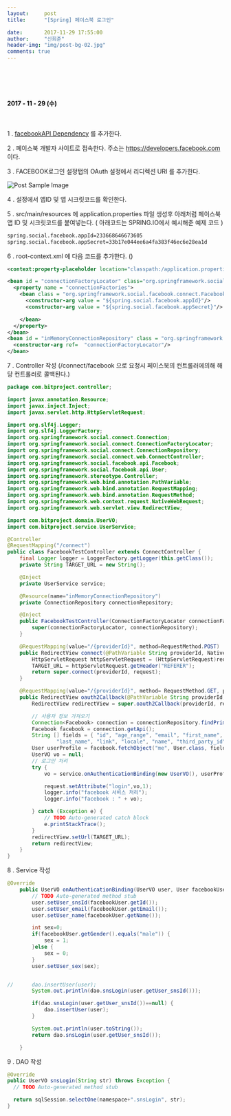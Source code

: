 ```yaml
---
layout:     post
title:      "[Spring] 페이스북 로그인"

date:       2017-11-29 17:55:00
author:     "신희준"
header-img: "img/post-bg-02.jpg"
comments: true
---
```


<meta name="description" content="Spring스프링 애너테이션 Annotation정리 @Autowired,@Qualifier,@Resource,@Component,@PostConstruct,@Aspect
,@AOP,@POINTCUT,@AROUND,@ADVICE,@RequestMapping,@REPOSITORY,@SERVICE,@COMPONENT
">
<br>
<H4 style ="font-weight:bold; color:black;"> </H4>
<br>
<H4 style ="font-weight:bold; color : black">2017 - 11 - 29 (수)</H4>

<br>

1 . <a href="https://mvnrepository.com/artifact/org.springframework.social/spring-social-facebook/2.0.3.RELEASE">facebookAPI Dependency</a> 를 추가한다.

2 . 페이스북 개발자 사이트로 접속한다. 주소는 <a href =https://developers.facebook.com> https://developers.facebook.com</a> 이다.


3 . FACEBOOK로그인 설정탭의 OAuth 설정에서 리디렉션 URI 를 추가한다.

<img src="{{ site.baseurl }}/img/pb.PNG" alt="Post Sample Image">


4 . 설정에서 앱ID 및 앱 시크릿코드를 확인한다.

5 . src/main/resources 에 application.properties 파일 생성후 아래처럼 페이스북 앱 ID 및 시크릿코드를 붙여넣는다. ( 아래코드는 SPRING.IO에서 예시해준 예제 코드 )

~~~xml
spring.social.facebook.appId=233668646673605
spring.social.facebook.appSecret=33b17e044ee6a4fa383f46ec6e28ea1d
~~~

6 . root-context.xml 에 다음 코드를 추가한다. ()

~~~xml
<context:property-placeholder location="classpath:/application.properties" />

<bean id = "connectionFactoryLocator" class="org.springframework.social.connect.support.ConnectionFactoryRegistry">
  <property name = "connectionFactories">
    <bean class = "org.springframework.social.facebook.connect.FacebookConnectionFactory">
      <constructor-arg value = "${spring.social.facebook.appId}"/>
      <constructor-arg value = "${spring.social.facebook.appSecret}"/>

    </bean>
  </property>
</bean>
<bean id = "inMemoryConnectionRepository" class = "org.springframework.social.connect.mem.InMemoryConnectionRepository">
  <constructor-arg ref=  "connectionFactoryLocator"/>
</bean>
~~~

7 . Controller 작성 (/connect/facebook 으로 요청시 페이스북의 컨트롤러에의해 해당 컨트롤러로 콜백된다.)

~~~java
package com.bitproject.controller;

import javax.annotation.Resource;
import javax.inject.Inject;
import javax.servlet.http.HttpServletRequest;

import org.slf4j.Logger;
import org.slf4j.LoggerFactory;
import org.springframework.social.connect.Connection;
import org.springframework.social.connect.ConnectionFactoryLocator;
import org.springframework.social.connect.ConnectionRepository;
import org.springframework.social.connect.web.ConnectController;
import org.springframework.social.facebook.api.Facebook;
import org.springframework.social.facebook.api.User;
import org.springframework.stereotype.Controller;
import org.springframework.web.bind.annotation.PathVariable;
import org.springframework.web.bind.annotation.RequestMapping;
import org.springframework.web.bind.annotation.RequestMethod;
import org.springframework.web.context.request.NativeWebRequest;
import org.springframework.web.servlet.view.RedirectView;

import com.bitproject.domain.UserVO;
import com.bitproject.service.UserService;

@Controller
@RequestMapping("/connect")
public class FacebookTestController extends ConnectController {
	final Logger logger = LoggerFactory.getLogger(this.getClass());
	private String TARGET_URL = new String();

	@Inject
	private UserService service;

	@Resource(name="inMemoryConnectionRepository")
	private ConnectionRepository connectionRepository;

	@Inject
	public FacebookTestController(ConnectionFactoryLocator connectionFactoryLocator, ConnectionRepository connectionRepository) {
		super(connectionFactoryLocator, connectionRepository);
	}

	@RequestMapping(value="/{providerId}", method=RequestMethod.POST)
	public RedirectView connect(@PathVariable String providerId, NativeWebRequest request) {
		HttpServletRequest httpServletRequest = (HttpServletRequest)request.getNativeRequest();
		TARGET_URL = httpServletRequest.getHeader("REFERER");
		return super.connect(providerId, request);
	}

	@RequestMapping(value="/{providerId}", method= RequestMethod.GET, params="code")
	public RedirectView oauth2Callback(@PathVariable String providerId, NativeWebRequest request) {
		RedirectView redirectView = super.oauth2Callback(providerId, request);

		// 사용자 정보 가져오기
		Connection<Facebook> connection = connectionRepository.findPrimaryConnection(Facebook.class);
		Facebook facebook = connection.getApi();
		String [] fields = { "id", "age_range", "email", "first_name", "gender",
				"last_name", "link", "locale", "name", "third_party_id", "verified"};
		User userProfile = facebook.fetchObject("me", User.class, fields);
		UserVO vo = null;
		// 로그인 처리
		try {
			vo = service.onAuthenticationBinding(new UserVO(), userProfile);

			request.setAttribute("login",vo,1);
			logger.info("facebook 서비스 처리");
			logger.info("facebook : " + vo);

		} catch (Exception e) {
			// TODO Auto-generated catch block
			e.printStackTrace();
		}
		redirectView.setUrl(TARGET_URL);
		return redirectView;
	}
}
~~~

8 . Service 작성

~~~java
@Override
	public UserVO onAuthenticationBinding(UserVO user, User facebookUser) throws Exception {
		// TODO Auto-generated method stub
		user.setUser_snsId(facebookUser.getId());
		user.setUser_email(facebookUser.getEmail());
		user.setUser_name(facebookUser.getName());

		int sex=0;
		if(facebookUser.getGender().equals("male")) {
			sex = 1;
		}else {
			sex = 0;
		}
		user.setUser_sex(sex);


//		dao.insertUser(user);
		System.out.println(dao.snsLogin(user.getUser_snsId()));

		if(dao.snsLogin(user.getUser_snsId())==null) {
			dao.insertUser(user);
		}

		System.out.println(user.toString());
		return dao.snsLogin(user.getUser_snsId());

	}

~~~

9 . DAO 작성

~~~Java
@Override
public UserVO snsLogin(String str) throws Exception {
  // TODO Auto-generated method stub

  return sqlSession.selectOne(namespace+".snsLogin", str);
}
~~~
